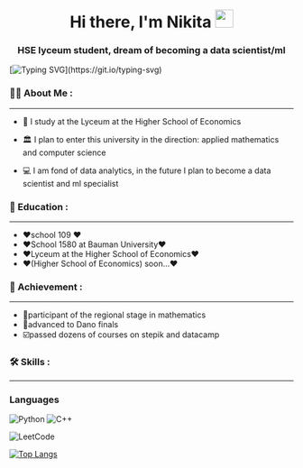 <h1 align="center">Hi there, I'm Nikita 
<img src="https://github.com/blackcater/blackcater/raw/main/images/Hi.gif" height="32"/></h1>
<h3 align="center">HSE lyceum student, dream of becoming a data scientist/ml</h3>

[![Typing SVG](https://readme-typing-svg.herokuapp.com?color=%2336BCF7&lines=FCS_HSE+take+me+pls...)](https://git.io/typing-svg)

### :man_technologist: About Me :
---
- 🏫 I study at the Lyceum at the Higher School of Economics

- 🏛️ I plan to enter this university in the direction: applied mathematics and computer science

- 💻 I am fond of data analytics, in the future I plan to become a data scientist and ml specialist
  
### 📖 Education :
---
-  ❤️school 109 ❤️
-  ❤️School 1580 at Bauman University❤️
-  ❤️Lyceum at the Higher School of Economics❤️
-  ❤️(Higher School of Economics) soon...❤️

### 🥇 Achievement :
---
-  🤙participant of the regional stage in mathematics
-  🏁advanced to Dano finals
-  ☑️passed dozens of courses on stepik and datacamp
### 🛠️ Skills :
---
<h3>Languages</h3>
















![Python](https://img.shields.io/badge/python-3670A0?style=for-the-badge&logo=python&logoColor=ffdd54)
![C++](https://img.shields.io/badge/c++-%2300599C.svg?style=for-the-badge&logo=c%2B%2B&logoColor=white)

![LeetCode](https://img.shields.io/badge/LeetCode-000000?style=for-the-badge&logo=LeetCode&logoColor=#d16c06)




[![Top Langs](https://github-readme-stats.vercel.app/api/top-langs/?username=maybeNekit)](https://github.com/anuraghazra/github-readme-stats)
